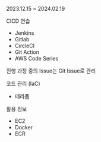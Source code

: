 2023.12.15 ~ 2024.02.19

CICD 연습
- Jenkins
- Gitlab
- CircleCI
- Git Action
- AWS Code Series

진행 과정 중의 Issue는 Git Issue로 관리

코드 관리 (IaC)
- 테라폼

활용 정보
- EC2
- Docker
- ECR

  
